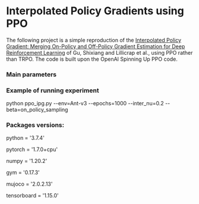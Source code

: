 # Interpolated Policy Gradients using PPO

The following project is a simple reproduction of the [Interpolated Policy Gradient: Merging On-Policy and Off-Policy Gradient Estimation for Deep Reinforcement Learning](https://arxiv.org/abs/1706.00387 "Named link title") of Gu, Shixiang and Lillicrap et al., using PPO rather than TRPO. The code is built upon the OpenAI Spinning Up PPO code.

### Main parameters

### Example of running experiment
python ppo_ipg.py --env=Ant-v3 --epochs=1000 --inter_nu=0.2 --beta=on_policy_sampling


### Packages versions:
python = '3.7.4'

pytorch = '1.7.0+cpu'

numpy = '1.20.2'

gym = '0.17.3'

mujoco = '2.0.2.13'

tensorboard = '1.15.0'

